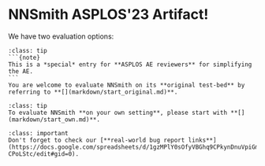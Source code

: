 # **NNSmith ASPLOS'23 Artifact!**

We have two evaluation options:

``````{admonition} **Option 1: Evaluate on the *original* test-bed**
:class: tip
```{note}
This is a *special* entry for **ASPLOS AE reviewers** for simplifying the AE.
```
You are welcome to evaluate NNSmith on its **original test-bed** by referring to **[](markdown/start_original.md)**.
``````

```{admonition} **Option 2: Evaluate on your *own* machine**
:class: tip
To evaluate NNSmith **on your own setting**, please start with **[](markdown/start_own.md)**.
```

```{admonition} Bug report links!
:class: important
Don't forget to check our [**real-world bug report links**](https://docs.google.com/spreadsheets/d/1gzMPlY0sOfyVBGhq9CPkynDnuVpiGm7JpFQ-CPoLStc/edit#gid=0).
```
